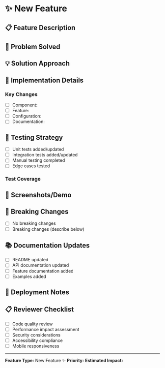 # ✨ New Feature

## 📋 Feature Description
<!-- Describe the new feature in detail -->

## 🎯 Problem Solved
<!-- What problem does this feature solve? -->

## 💡 Solution Approach
<!-- How does this feature solve the problem? -->

## 🔧 Implementation Details
<!-- Technical details about the implementation -->

### Key Changes
- [ ] Component: 
- [ ] Feature: 
- [ ] Configuration: 
- [ ] Documentation: 

## 🧪 Testing Strategy
- [ ] Unit tests added/updated
- [ ] Integration tests added/updated
- [ ] Manual testing completed
- [ ] Edge cases tested

### Test Coverage
<!-- Describe test coverage for the new feature -->

## 📸 Screenshots/Demo
<!-- Add screenshots or demo links -->

## 🔄 Breaking Changes
<!-- List any breaking changes -->
- [ ] No breaking changes
- [ ] Breaking changes (describe below)

## 📚 Documentation Updates
- [ ] README updated
- [ ] API documentation updated
- [ ] Feature documentation added
- [ ] Examples added

## 🚀 Deployment Notes
<!-- Any special deployment considerations -->

## 📋 Reviewer Checklist
- [ ] Code quality review
- [ ] Performance impact assessment
- [ ] Security considerations
- [ ] Accessibility compliance
- [ ] Mobile responsiveness

---

**Feature Type:** New Feature ✨
**Priority:** <!-- High/Medium/Low -->
**Estimated Impact:** <!-- High/Medium/Low -->
